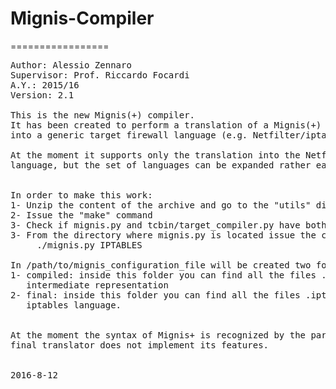 # Mignis-Compiler
=================

<pre>
Author: Alessio Zennaro
Supervisor: Prof. Riccardo Focardi
A.Y.: 2015/16
Version: 2.1

This is the new Mignis(+) compiler.
It has been created to perform a translation of a Mignis(+) configuration file
into a generic target firewall language (e.g. Netfilter/iptables, Juniper).

At the moment it supports only the translation into the Netfilter/iptables 
language, but the set of languages can be expanded rather easily.


In order to make this work:
1- Unzip the content of the archive and go to the "utils" directory
2- Issue the "make" command
3- Check if mignis.py and tcbin/target_compiler.py have both +x permissions
3- From the directory where mignis.py is located issue the command:
     ./mignis.py IPTABLES <path/to/mignis_configuration_file>

In /path/to/mignis_configuration_file will be created two folders:
1- compiled: inside this folder you can find all the files .config written in
   intermediate representation
2- final: inside this folder you can find all the files .iptables written in
   iptables language.


At the moment the syntax of Mignis+ is recognized by the parser but the
final translator does not implement its features.


2016-8-12

</pre>
